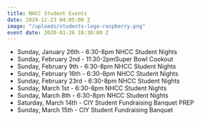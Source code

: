 ```yaml
---
title: NHCC Student Events
date: 2019-12-23 04:05:00 Z
image: "/uploads/students-logo-raspberry.png"
event date: 2020-01-26 18:30:00 Z
---
```



* Sunday, January 26th  - 6:30-8pm NHCC Student Nights
* Sunday, February 2nd  - 11:30-2pmSuper Bowl Cookout 
* Sunday, February 9th  - 6:30-8pm NHCC Student Nights
* Sunday, February 16th - 6:30-8pm NHCC Student Nights
* Sunday, February 23rd - 6:30-8pm NHCC Student Nights
* Sunday, March 1st     - 6:30-8pm NHCC Student Nights
* Sunday, March 8th     - 6:30-8pm NHCC Student Nights
* Saturday, March 14th  - CIY Student Fundraising Banquet PREP
* Sunday, March 15th    - CIY Student Fundraising Banquet